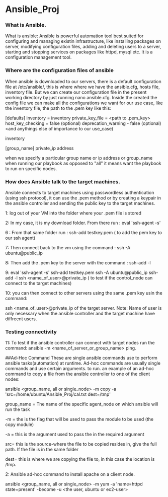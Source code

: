 # Ansible_Proj
### What is Ansible.
What is ansible:  Ansible is powerful automation tool best suited for configuring and managing existin infrastructure, like installing packages on server, modifying configuration files, adding and deleting users to a server, starting and stopping services on packages like httpd, mysql etc. It is a configuration management tool. 

### Where are the configuration files of ansible

When ansible is downloaded to our servers, there is a default configuration file at /etc/ansible/, this is where where we have the ansible.cfg, hosts file, inventory file. But we can create our configuration file in the present working directory by just running nano ansible.cfg. Inside the created the config file we can make all the configurations we want for our use case, like the inventory file, the path to the .pem key like this:

[defaults]
inventory = inventory
private_key_file = <path to .pem_key>
host_key_checking = false (optional)
deprecation_warning - false (optional)
<and anythings else of importance to our use_case)

inventory

[group_name]
private_ip address

when we specify a particular group name or ip address or group_name when running our playbook as opposed to "all" it means want the playbook to run on specific nodes.
### How does Ansible talk to the target machines.

Ansible connects to target machines using passwordless authentication (using ssh protocol), it can use the .pem method or by creating a keypair in the ansible controller and sending the public key to the target machines.

1: log out  of your VM into the folder where your .pem file is stored

2:  In my case, it is my download folder. From there run :  eval 'ssh-agent -s'

6 :  From that same folder run : ssh-add testkey.pem ( to add the pem key to our ssh agent)

7:  Then connect back to the vm using the command : ssh  -A ubuntu@public_ip

8:  Then add the .pem key to the server with the command :  ssh-add -l 

9: 
eval 'ssh-agent -s'
ssh-add testkey.pem
 ssh  -A ubuntu@public_ip
 ssh-add -l
ssh <name_of_user>@private_ip ( to test if the control_node can connect to the target machines) 

10: you can then connect to other servers using the same .pem key usin the command:

ssh <name_of_user>@private_ip of the target server. Note: Name of user is only necessary when the ansible controller and the target machine have diffreent users.
### Testing connectivity
11: To test if the ansible controller can connect with target nodes run the command: ansible -m <name_of_server_or_group_name> ping.

##Ad-Hoc Command
These are single ansible commands use to perform ansible tasks(automation) at runtime. Ad-hoc commands are usually single commands and use certain arguments.
 to run.
an example of an ad-hoc command to copy a file from the ansible controller to one of the client nodes: 

ansible <group_name, all or single_node> -m copy -a 'src=/home/ubuntu/Ansible_Proj/cal.txt dest=/tmp'

group_name = The name of the specific agent_node on which ansible will run the task

-m = the is the flag that will be used to pass the module to be used (the copy module)

-a = this is the argument used to pass the in the required argument

src= this is the source-where the file to be copied resides in, give the full path. If the file is in the same folder    

dest= this is where we are copying the file to, in this case the location is /tmp.

2: Ansible ad-hoc command to install apache on a client node. 

 ansible <group_name, all or single_node> -m yum -a 'name=httpd state=present' -become -u <the user, ubuntu or ec2-user>

 







